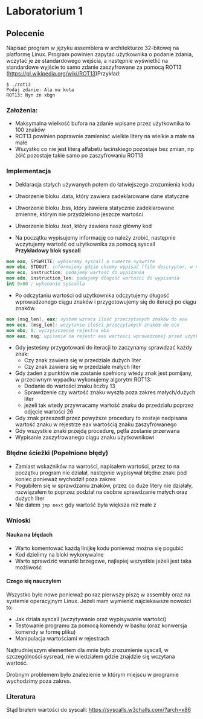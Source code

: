 # Laboratorium 1

## Polecenie

Napisać program w języku assemblera w architekturze 32-bitowej na platformę Linux. Program powinien zapytać użytkownika o podanie zdania, wczytać je ze standardowego wejścia, a następnie wyświetlić na standardowe wyjście to samo zdanie zaszyfrowane za pomocą ROT13 (https://pl.wikipedia.org/wiki/ROT13)Przykład:

    $ ./rot13
    Podaj zdanie: Ala ma kota
    ROT13: Nyn zn xbgn

### Założenia:

* Maksymalna wielkość bufora na zdanie wpisane przez użytkownika to 100 znaków
* ROT13 powinien poprawnie zamieniać wielkie litery na wielkie a małe na małe
* Wszystko co nie jest literą alfabetu łacińskiego pozostaje bez zmian, np żółć  pozostaje takie samo po zaszyfrowaniu ROT13

### Implementacja

* Deklaracja stałych używanych potem do łatwiejszego zrozumienia kodu
* Utworzenie bloku .data, który zawiera zadeklarowane dane statyczne
* Utworzenie bloku .bss, który zawiera statycznie zadeklarowane zmienne, którym nie przydzielono jeszcze wartości
* Utworzenie bloku .text, który zawiera nasz główny kod

* Na początku wypisujemy informację co należy zrobić, następnie wczytujemy wartość od użytkownika za pomocą syscall\
**Przykładowy blok syscall**
```nasm
mov eax, SYSWRITE; wybieramy syscall o numerze syswrite
mov ebx, STDOUT; informujemy gdzie chcemy wypisać (file descryptor, w naszym przypadku konsola)
mov ecx, instruction; podajemy wartość do wypisania
mov edx, instruction_len; podajemy długość wartości do wypisania
int 0x80 ; wykonanie syscalla
```
* Po odczytaniu wartości od użytkownika odczytujemy długość wprowadzonego ciągu znaków i przygotowujemy się do iteracji po ciągu znaków.
```nasm
mov [msg_len], eax; system wzraca ilość przeczytanych znaków do eax
mov ecx, [msg_len]; wczytanie ilości przeczytanych znakóœ do ecx
mov ebx, 0; wyczyszczenie rejestru ebx
mov eax, msg; wpisanie na rejestr eax wartości wprowadzonej przez użytkownika
```
* Gdy jesteśmy przygotowani do iteracji to zaczynamy sprawdzać każdy znak:
  * Czy znak zawiera się w przedziale dużych liter
  * Czy znak zawiera się w przedziale małych liter
* Gdy żaden z punktów nie zostanie spełniony wtedy znak jest pomijany, w przeciwnym wypadku wykonujemy algorytm ROT13:
  * Dodanie do wartości znaku liczby 13
  * Sprawdzenie czy wartość znaku wyszła poza zakres małych/dużych liter
  * jeżeli tak wtedy przywracamy wartość znaku do przedziału poprzez odjęcie wartości 26
* Gdy znak przeszedł przez powyższe procedury to zostaje nadpisana wartość znaku w rejestrze eax wartością znaku zaszyfrowanego
* Gdy wszystkie znaki przejdą procedurę, pętla zostanie przerwana
* Wypisanie zaszyfrowanego ciągu znaku użytkownikowi

### Błędne ścieżki (Popełnione błędy)

* Zamiast wskaźników na wartości, napisałem wartości, przez to na początku program nie działał, następnie wypisywał błędne znaki pod koniec ponieważ wychodził poza zakres
* Pogubiłem się w sprawdzaniu znaków, przez co duże litery nie działały, rozwiązałem to poprzez podział na osobne sprawdzanie małych oraz dużych liter
* Nie dałem `jmp next` gdy wartość była większa niż małe z

### Wnioski

#### Nauka na błędach
* Warto komentować każdą linijkę kodu ponieważ można się pogubić
* Kod dzielimy na bloki wykonywalne
* Warto sprawdzić warunki brzegowe, najlepiej wszystkie jeżeli jest taka możliwość
#### Czego się nauczyłem

Wszystko było nowe ponieważ po raz pierwszy piszę w assembly oraz na systemie operacyjnym Linux.
Jeżeli mam wymienić najciekawsze nowości to:

* Jak działa syscall (wczytywanie oraz wypisywanie wartości)
* Testowanie programu za pomocą komendy w bashu (oraz konwersja komendy w formę pliku)
* Manipulacja wartościami w rejestrach

Najtrudniejszym elementem dla mnie było zrozumienie syscall, w szczególności sysread, nie wiedziałem gdzie znajdzie się wczytana wartość.

Drobnym problemem było znalezienie w którym miejscu w programie wychodzimy poza zakres.

### Literatura
Stąd brałem wartości do syscall: <https://syscalls.w3challs.com/?arch=x86>



